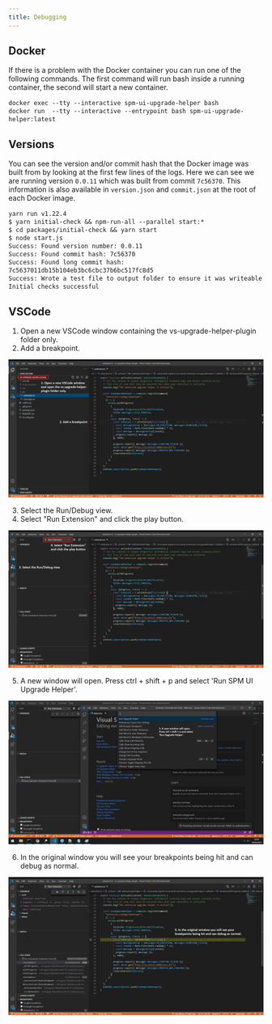 ```yaml
---
title: Debugging
---
```


## Docker

If there is a problem with the Docker container you can run one of the following commands. The first command will run bash inside a running container, the second will start a new container.

    docker exec --tty --interactive spm-ui-upgrade-helper bash
    docker run  --tty --interactive --entrypoint bash spm-ui-upgrade-helper:latest

## Versions

You can see the version and/or commit hash that the Docker image was built from by looking at the first few lines of the logs. Here we can see we are running version `0.0.11` which was built from commit `7c56370`. This information is also available in `version.json` and `commit.json` at the root of each Docker image.

    yarn run v1.22.4
    $ yarn initial-check && npm-run-all --parallel start:*
    $ cd packages/initial-check && yarn start
    $ node start.js
    Success: Found version number: 0.0.11
    Success: Found commit hash: 7c56370
    Success: Found long commit hash: 7c5637011db15b104eb3bc6cbc37b6bc517fc8d5
    Success: Wrote a test file to output folder to ensure it was writeable
    Initial checks successful

## VSCode

1. Open a new VSCode window containing the vs-upgrade-helper-plugin folder only.
2. Add a breakpoint.

![1. Open a new VSCode window containing the vs-upgrade-helper-plugin folder only. 2. Add a breakpoint.](../../images/debug_1.png "Debugging steps screenshot 1")

3. Select the Run/Debug view.
4. Select "Run Extension" and click the play button.

![3. Select the Run/Debug view. 4. Select "Run Extension" and click the play button.](../../images/debug_2.png "Debugging steps screenshot 2")

5. A new window will open. Press ctrl + shift + p and select 'Run SPM UI Upgrade Helper'.

![5. A new window will open. Press ctrl + shift + p and select 'Run SPM UI Upgrade Helper'.](../../images/debug_3.png "Debugging steps screenshot 3")

6. In the original window you will see your breakpoints being hit and can debug as normal.

![6. In the original window you will see your breakpoints being hit and can debug as normal.](../../images/debug_4.png "Debugging steps screenshot 4")
